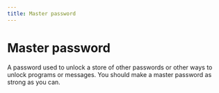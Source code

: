 ```yaml
---
title: Master password
---
```

# Master password

A password used to unlock a store of other passwords or other ways to unlock programs or messages. You should make a master password as strong as you can.